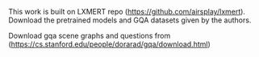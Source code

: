 This work is built on LXMERT repo (https://github.com/airsplay/lxmert). Download the pretrained models and GQA datasets given by the authors.

Download gqa scene graphs and questions from (https://cs.stanford.edu/people/dorarad/gqa/download.html)


